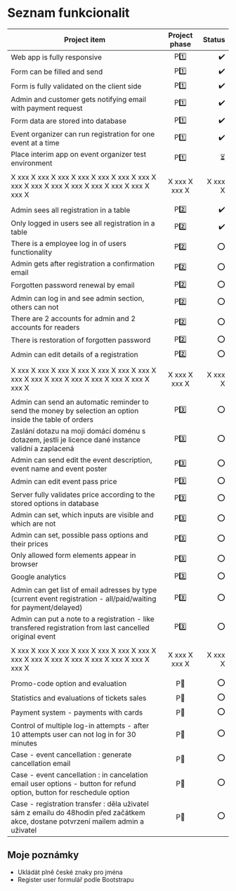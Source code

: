 # Seznam funkcionalit

| Project item                                                                                                                       | Project phase |                   Status |
| ---------------------------------------------------------------------------------------------------------------------------------- | :-----------: | -----------------------: |
| Web app is fully responsive                                                                                                        |    P:one:     |       :heavy_check_mark: |
| Form can be filled and send                                                                                                        |    P:one:     |       :heavy_check_mark: |
| Form is fully validated on the client side                                                                                         |    P:one:     |       :heavy_check_mark: |
| Admin and customer gets notifying email with payment request                                                                       |    P:one:     |       :heavy_check_mark: |
| Form data are stored into database                                                                                                 |    P:one:     |       :heavy_check_mark: |
| Event organizer can run registration for one event at a time                                                                       |    P:one:     |       :heavy_check_mark: |
| Place interim app on event organizer test environment                                                                              |    P:one:     | :hourglass_flowing_sand: |
|                                                                                                                                    |               |                          |
| X xxx X xxx X xxx X xxx X xxx X xxx X xxx X xxx X xxx X xxx X xxx X xxx X xxx X xxx X xxx X                                        | X xxx X xxx X |                  X xxx X |
|                                                                                                                                    |               |                          |
| Admin sees all registration in a table                                                                                             |    P:two:     |       :heavy_check_mark: |
| Only logged in users see all registration in a table                                                                               |    P:two:     |       :heavy_check_mark: |
| There is a employee log in of users functionality                                                                                  |    P:two:     |                      :o: |
| Admin gets after registration a confirmation email                                                                                 |    P:two:     |                      :o: |
| Forgotten password renewal by email                                                                                                |    P:two:     |                      :o: |
| Admin can log in and see admin section, others can not                                                                             |    P:two:     |                      :o: |
| There are 2 accounts for admin and 2 accounts for readers                                                                          |    P:two:     |                      :o: |
| There is restoration of forgotten password                                                                                         |    P:two:     |                      :o: |
| Admin can edit details of a registration                                                                                           |    P:two:     |                      :o: |
|                                                                                                                                    |               |                          |
| X xxx X xxx X xxx X xxx X xxx X xxx X xxx X xxx X xxx X xxx X xxx X xxx X xxx X xxx X xxx X                                        | X xxx X xxx X |                  X xxx X |
|                                                                                                                                    |               |                          |
| Admin can send an automatic reminder to send the money by selection an option inside the table of orders                           |   P:three:    |                      :o: |
| Zaslání dotazu na moji domácí doménu s dotazem, jestli je licence dané instance validní a zaplacená                                |   P:three:    |                      :o: |
| Admin can send edit the event description, event name and event poster                                                             |   P:three:    |                      :o: |
| Admin can edit event pass price                                                                                                    |   P:three:    |                      :o: |
| Server fully validates price according to the stored options in database                                                           |   P:three:    |                      :o: |
| Admin can set, which inputs are visible and which are not                                                                          |   P:three:    |                      :o: |
| Admin can set, possible pass options and their prices                                                                              |   P:three:    |                      :o: |
| Only allowed form elements appear in browser                                                                                       |   P:three:    |                      :o: |
| Google analytics                                                                                                                   |   P:three:    |                      :o: |
| Admin can get list of email adresses by type (current event registration - all/paid/waiting for payment/delayed)                   |   P:three:    |                      :o: |
| Admin can put a note to a registration - like transfered registration from last cancelled original event                           |   P:three:    |                      :o: |
|                                                                                                                                    |               |                          |
| X xxx X xxx X xxx X xxx X xxx X xxx X xxx X xxx X xxx X xxx X xxx X xxx X xxx X xxx X xxx X                                        | X xxx X xxx X |                  X xxx X |
|                                                                                                                                    |               |                          |
| Promo-code option and evaluation                                                                                                   |   P:muscle:   |                      :o: |
| Statistics and evaluations of tickets sales                                                                                        |   P:muscle:   |                      :o: |
| Payment system - payments with cards                                                                                               |   P:muscle:   |                      :o: |
| Control of multiple log-in attempts - after 10 attempts user can not log in for 30 minutes                                         |   P:muscle:   |                      :o: |
| Case - event cancellation : generate cancellation email                                                                            |   P:muscle:   |                      :o: |
| Case - event cancellation : in cancelation email user options - button for refund option, button for reschedule option             |   P:muscle:   |                      :o: |
| Case - registration transfer : děla uživatel sám z emailu do 48hodin před začátkem akce, dostane potvrzení mailem admin a uživatel |   P:muscle:   |                      :o: |

## Moje poznámky

- Ukládát plně české znaky pro jména
- Register user formulář podle Bootstrapu
